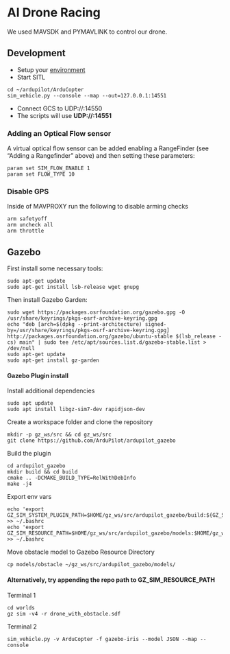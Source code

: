 # AI Drone Racing

We used MAVSDK and PYMAVLINK to control our drone.

## Development
- Setup your [environment](https://ardupilot.org/dev/docs/setting-up-sitl-on-linux.html)
- Start SITL
```shell
cd ~/ardupilot/ArduCopter
sim_vehicle.py --console --map --out=127.0.0.1:14551
```
- Connect GCS to UDP://:14550
- The scripts will use **UDP://:14551**
### Adding an Optical Flow sensor

A virtual optical flow sensor can be added enabling a RangeFinder (see “Adding a Rangefinder” above) and then setting these parameters:
```
param set SIM_FLOW_ENABLE 1
param set FLOW_TYPE 10
```




### Disable GPS
Inside of MAVPROXY run the following to disable arming checks
```shell
arm safetyoff
arm uncheck all
arm throttle
```

## Gazebo
First install some necessary tools:
```shell
sudo apt-get update
sudo apt-get install lsb-release wget gnupg
```

Then install Gazebo Garden:
```shell
sudo wget https://packages.osrfoundation.org/gazebo.gpg -O /usr/share/keyrings/pkgs-osrf-archive-keyring.gpg
echo "deb [arch=$(dpkg --print-architecture) signed-by=/usr/share/keyrings/pkgs-osrf-archive-keyring.gpg] http://packages.osrfoundation.org/gazebo/ubuntu-stable $(lsb_release -cs) main" | sudo tee /etc/apt/sources.list.d/gazebo-stable.list > /dev/null
sudo apt-get update
sudo apt-get install gz-garden
```

#### Gazebo Plugin install


Install additional dependencies
```shell
sudo apt update
sudo apt install libgz-sim7-dev rapidjson-dev
```

Create a workspace folder and clone the repository
```shell
mkdir -p gz_ws/src && cd gz_ws/src
git clone https://github.com/ArduPilot/ardupilot_gazebo
```

Build the plugin
```shell
cd ardupilot_gazebo
mkdir build && cd build
cmake .. -DCMAKE_BUILD_TYPE=RelWithDebInfo
make -j4
```

Export env vars
```shell
echo 'export GZ_SIM_SYSTEM_PLUGIN_PATH=$HOME/gz_ws/src/ardupilot_gazebo/build:${GZ_SIM_SYSTEM_PLUGIN_PATH}' >> ~/.bashrc
echo 'export GZ_SIM_RESOURCE_PATH=$HOME/gz_ws/src/ardupilot_gazebo/models:$HOME/gz_ws/src/ardupilot_gazebo/worlds:${GZ_SIM_RESOURCE_PATH}' >> ~/.bashrc
```

Move obstacle model to Gazebo Resource Directory
```shell
cp models/obstacle ~/gz_ws/src/ardupilot_gazebo/models/
```

#### Alternatively, try appending the repo path to GZ_SIM_RESOURCE_PATH

Terminal 1
```shell
cd worlds
gz sim -v4 -r drone_with_obstacle.sdf 
```
Terminal 2
```shell
sim_vehicle.py -v ArduCopter -f gazebo-iris --model JSON --map --console
```
